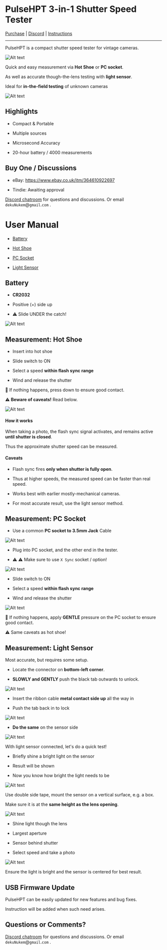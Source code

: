 # PulseHPT 3-in-1 Shutter Speed Tester

[Purchase](https://www.ebay.co.uk/itm/364610922697) | [Discord](https://discord.gg/gyGFqD2vfP) | [Instructions](#user-manual)

---

PulseHPT is a compact shutter speed tester for vintage cameras.

![Alt text](resources/photos/title.jpeg)

Quick and easy measurement via **Hot Shoe** or **PC socket**.

As well as accurate though-the-lens testing with **light sensor**.

Ideal for **in-the-field testing** of unknown cameras

![Alt text](resources/photos/sources.png)

## Highlights

* Compact & Portable

* Multiple sources

* Microsecond Accuracy

* 20-hour battery / 4000 measurements

## Buy One / Discussions

* eBay: https://www.ebay.co.uk/itm/364610922697

* Tindie: Awaiting approval

[Discord chatroom](https://discord.gg/gyGFqD2vfP) for questions and discussions. Or email `dekuNukem`@`gmail`.`com` .
 
# User Manual

- [Battery](#battery)

- [Hot Shoe](#measurement-hot-shoe)

- [PC Socket](#measurement-pc-socket)

- [Light Sensor](#measurement-light-sensor)

## Battery

* **CR2032**

* Positive (+) side up

* ⚠️ Slide UNDER the catch!

![Alt text](resources/photos/battery.jpeg)

## Measurement: Hot Shoe

* Insert into hot shoe

* Slide switch to ON

* Select a speed **within flash sync range**

* Wind and release the shutter

💭 If nothing happens, press down to ensure good contact.

⚠️ **Beware of caveats!** Read below.

![Alt text](resources/photos/title.jpeg)

#### How it works

When taking a photo, the flash sync signal activates, and remains active **until shutter is closed**.

Thus the approximate shutter speed can be measured.

#### Caveats

* Flash sync fires **only when shutter is fully open**.

* Thus at higher speeds, the measured speed can be faster than real speed.

* Works best with earlier mostly-mechanical cameras.

* For most accurate result, use the light sensor method.

## Measurement: PC Socket

* Use a common **PC socket to 3.5mm Jack** Cable

![Alt text](resources/photos/pc_cable.jpg)

* Plug into PC socket, and the other end in the tester.

* ⚠️ ⚠️ Make sure to use `X Sync` socket / option!

![Alt text](resources/photos/xm.png)

* Slide switch to ON

* Select a speed **within flash sync range**

* Wind and release the shutter

![Alt text](resources/photos/pc.jpeg)

💭 If nothing happens, apply **GENTLE** pressure on the PC socket to ensure good contact.

⚠️ Same caveats as hot shoe!

## Measurement: Light Sensor

Most accurate, but requires some setup.

* Locate the connector on **bottom-left corner**.

* **SLOWLY and GENTLY** push the black tab outwards to unlock.

![Alt text](resources/photos/tab.png)

* Insert the ribbon cable **metal contact side up** all the way in

* Push the tab back in to lock

![Alt text](resources/photos/ribbon.png)

* **Do the same** on the sensor side

![Alt text](resources/photos/sensor.jpeg)

With light sensor connected, let's do a quick test!

* Briefly shine a bright light on the sensor

* Result will be shown

* Now you know how bright the light needs to be

![Alt text](resources/photos/test.jpeg)

Use double side tape, mount the sensor on a vertical surface, e.g. a box.

Make sure it is at the **same height as the lens opening**.

![Alt text](resources/photos/box.jpeg)

* Shine light though the lens

* Largest aperture

* Sensor behind shutter

* Select speed and take a photo

![Alt text](resources/photos/ttl.jpeg)

Ensure the light is bright and the sensor is centered for best result.

## USB Firmware Update

PulseHPT can be easily updated for new features and bug fixes.

Instruction will be added when such need arises. 

## Questions or Comments?

[Discord chatroom](https://discord.gg/gyGFqD2vfP) for questions and discussions. Or email `dekuNukem`@`gmail`.`com` .
